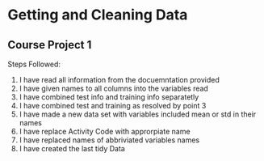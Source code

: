 <h1> Getting and Cleaning Data </h1>

<h2> Course Project 1 </h2>

Steps Followed: 

1.	I have read all information from the docuemntation provided
2.	I have given names to all columns into the variables read
3.	I have combined test info and training info separatetly
4.	I have combined test and training as resolved by point 3
5.	I have made a new data set with variables included mean or std in their names
6.	I have replace Activity Code with approrpiate name
7.	I have replaced names of abbriviated variables names
8.	I have created the last tidy Data 